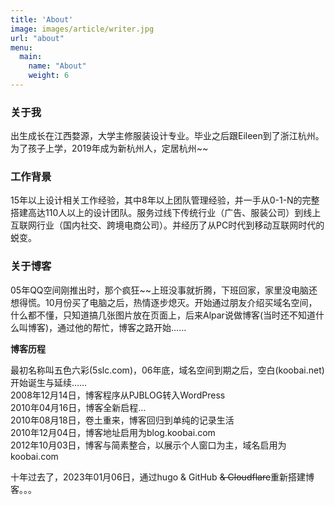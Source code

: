 ```yaml
---
title: 'About'
image: images/article/writer.jpg
url: "about"
menu:
  main:
    name: "About"
    weight: 6
---
```

### 关于我

出生成长在江西婺源，大学主修服装设计专业。毕业之后跟Eileen到了浙江杭州。为了孩子上学，2019年成为新杭州人，定居杭州~~

### 工作背景

15年以上设计相关工作经验，其中8年以上团队管理经验，并一手从0-1-N的完整搭建高达110人以上的设计团队。服务过线下传统行业（广告、服装公司）到线上互联网行业（国内社交、跨境电商公司）。并经历了从PC时代到移动互联网时代的蜕变。 

### 关于博客

05年QQ空间刚推出时，那个疯狂~~上班没事就折腾，下班回家，家里没电脑还想得慌。10月份买了电脑之后，热情逐步熄灭。开始通过朋友介绍买域名空间，什么都不懂，只知道搞几张图片放在页面上，后来Alpar说做博客(当时还不知道什么叫博客)，通过他的帮忙，博客之路开始……<br />

**博客历程**

最初名称叫五色六彩(5slc.com)，06年底，域名空间到期之后，空白(koobai.net)开始诞生与延续……<br />
2008年12月14日，博客程序从PJBLOG转入WordPress<br />
2010年04月16日，博客全新启程…<br />
2010年08月18日，卷土重来，博客回归到单纯的记录生活<br />
2010年12月04日，博客地址启用为blog.koobai.com  <br />
2012年10月03日，博客与简素整合，以展示个人窗口为主，域名启用为koobai.com

十年过去了，2023年01月06日，通过hugo & GitHub ~~& Cloudflare~~重新搭建博客。。。

